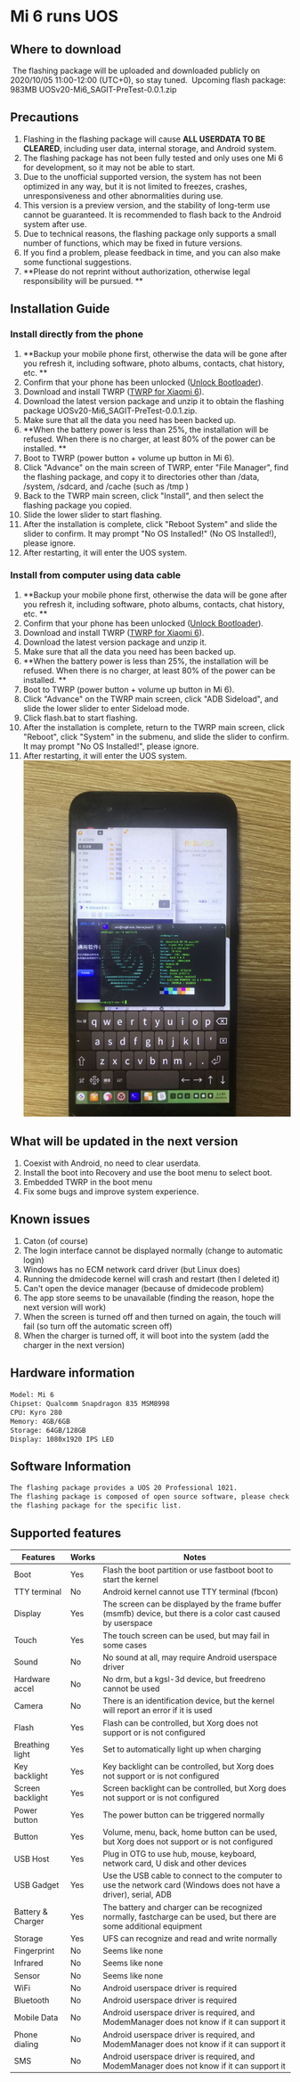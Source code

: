 # Mi 6 runs UOS

## Where to download
​	The flashing package will be uploaded and downloaded publicly on 2020/10/05 11:00-12:00 (UTC+0), so stay tuned.
​	Upcoming flash package:
​		983MB UOSv20-Mi6_SAGIT-PreTest-0.0.1.zip

## Precautions

1. Flashing in the flashing package will cause **ALL USERDATA TO BE CLEARED**, including user data, internal storage, and Android system.
2. The flashing package has not been fully tested and only uses one Mi 6 for development, so it may not be able to start.
3. Due to the unofficial supported version, the system has not been optimized in any way, but it is not limited to freezes, crashes, unresponsiveness and other abnormalities during use.
4. This version is a preview version, and the stability of long-term use cannot be guaranteed. It is recommended to flash back to the Android system after use.
5. Due to technical reasons, the flashing package only supports a small number of functions, which may be fixed in future versions.
6. If you find a problem, please feedback in time, and you can also make some functional suggestions.
7. **Please do not reprint without authorization, otherwise legal responsibility will be pursued. **

## Installation Guide
### Install directly from the phone

1. **Backup your mobile phone first, otherwise the data will be gone after you refresh it, including software, photo albums, contacts, chat history, etc. **
2. Confirm that your phone has been unlocked ([Unlock Bootloader](http://en.miui.com/unlock/index.html)).
3. Download and install TWRP ([TWRP for Xiaomi 6](https://dl.twrp.me/sagit/)).
4. Download the latest version package and unzip it to obtain the flashing package UOSv20-Mi6_SAGIT-PreTest-0.0.1.zip.
5. Make sure that all the data you need has been backed up.
6. **When the battery power is less than 25%, the installation will be refused. When there is no charger, at least 80% of the power can be installed. **
7. Boot to TWRP (power button + volume up button in Mi 6).
8. Click "Advance" on the main screen of TWRP, enter "File Manager", find the flashing package, and copy it to directories other than /data, /system, /sdcard, and /cache (such as /tmp )
9. Back to the TWRP main screen, click "Install", and then select the flashing package you copied.
10. Slide the lower slider to start flashing.
11. After the installation is complete, click "Reboot System" and slide the slider to confirm. It may prompt "No OS Installed!" (No OS Installed!), please ignore.
12. After restarting, it will enter the UOS system.

### Install from computer using data cable

1. **Backup your mobile phone first, otherwise the data will be gone after you refresh it, including software, photo albums, contacts, chat history, etc. **
2. Confirm that your phone has been unlocked ([Unlock Bootloader](http://en.miui.com/unlock/index.html)).
3. Download and install TWRP ([TWRP for Xiaomi 6](https://dl.twrp.me/sagit/)).
4. Download the latest version package and unzip it.
5. Make sure that all the data you need has been backed up.
6. **When the battery power is less than 25%, the installation will be refused. When there is no charger, at least 80% of the power can be installed. **
7. Boot to TWRP (power button + volume up button in Mi 6).
8. Click "Advance" on the TWRP main screen, click "ADB Sideload", and slide the lower slider to enter Sideload mode.
9. Click flash.bat to start flashing.
10. After the installation is complete, return to the TWRP main screen, click "Reboot", click "System" in the submenu, and slide the slider to confirm. It may prompt "No OS Installed!", please ignore.
11. After restarting, it will enter the UOS system.
![Desktop experience](pics/in_uos.jpg)

## What will be updated in the next version

1. Coexist with Android, no need to clear userdata.
2. Install the boot into Recovery and use the boot menu to select boot.
3. Embedded TWRP in the boot menu
4. Fix some bugs and improve system experience.

## Known issues

1. Caton (of course)
2. The login interface cannot be displayed normally (change to automatic login)
3. Windows has no ECM network card driver (but Linux does)
4. Running the dmidecode kernel will crash and restart (then I deleted it)
5. Can't open the device manager (because of dmidecode problem)
6. The app store seems to be unavailable (finding the reason, hope the next version will work)
7. When the screen is turned off and then turned on again, the touch will fail (so turn off the automatic screen off)
8. When the charger is turned off, it will boot into the system (add the charger in the next version)

## Hardware information

	Model: Mi 6
	Chipset: Qualcomm Snapdragon 835 MSM8998
	CPU: Kyro 280
	Memory: 4GB/6GB
	Storage: 64GB/128GB
	Display: 1080x1920 IPS LED

## Software Information

	The flashing package provides a UOS 20 Professional 1021.
	The flashing package is composed of open source software, please check the flashing package for the specific list.

## Supported features

| Features          | Works | Notes                                                                                                               |
| ----------------- | ----- | ------------------------------------------------------------------------------------------------------------------- |
| Boot              | Yes   | Flash the boot partition or use fastboot boot to start the kernel                                                   |
| TTY terminal      | No    | Android kernel cannot use TTY terminal (fbcon)                                                                      |
| Display           | Yes   | The screen can be displayed by the frame buffer (msmfb) device, but there is a color cast caused by userspace       |
| Touch             | Yes   | The touch screen can be used, but may fail in some cases                                                            |
| Sound             | No    | No sound at all, may require Android userspace driver                                                               |
| Hardware accel    | No    | No drm, but a kgsl-3d device, but freedreno cannot be used                                                          |
| Camera            | No    | There is an identification device, but the kernel will report an error if it is used                                |
| Flash             | Yes   | Flash can be controlled, but Xorg does not support or is not configured                                             |
| Breathing light   | Yes   | Set to automatically light up when charging                                                                         |
| Key backlight     | Yes   | Key backlight can be controlled, but Xorg does not support or is not configured                                     |
| Screen backlight  | Yes   | Screen backlight can be controlled, but Xorg does not support or is not configured                                  |
| Power button      | Yes   | The power button can be triggered normally                                                                          |
| Button            | Yes   | Volume, menu, back, home button can be used, but Xorg does not support or is not configured                         |
| USB Host          | Yes   | Plug in OTG to use hub, mouse, keyboard, network card, U disk and other devices                                     |
| USB Gadget        | Yes   | Use the USB cable to connect to the computer to use the network card (Windows does not have a driver), serial, ADB  |
| Battery & Charger | Yes   | The battery and charger can be recognized normally, fastcharge can be used, but there are some additional equipment |
| Storage           | Yes   | UFS can recognize and read and write normally                                                                       |
| Fingerprint       | No    | Seems like none                                                                                                     |
| Infrared          | No    | Seems like none                                                                                                     |
| Sensor            | No    | Seems like none                                                                                                     |
| WiFi              | No    | Android userspace driver is required                                                                                |
| Bluetooth         | No    | Android userspace driver is required                                                                                |
| Mobile Data       | No    | Android userspace driver is required, and ModemManager does not know if it can support it                           |
| Phone dialing     | No    | Android userspace driver is required, and ModemManager does not know if it can support it                           |
| SMS               | No    | Android userspace driver is required, and ModemManager does not know if it can support it                           |

